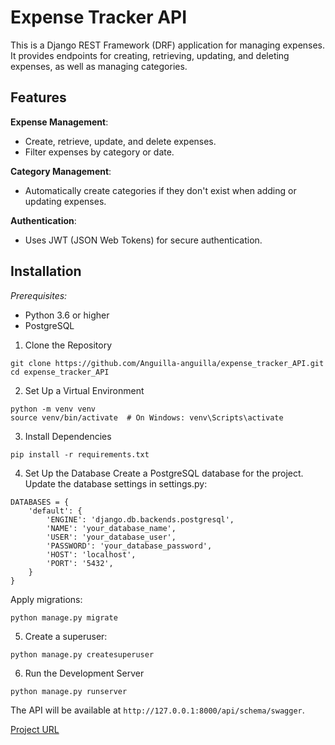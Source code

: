 # Expense Tracker API

This is a Django REST Framework (DRF) application for managing expenses. It provides endpoints for creating, retrieving, updating, and deleting expenses, as well as managing categories.

## Features
**Expense Management**:
- Create, retrieve, update, and delete expenses.
- Filter expenses by category or date.

**Category Management**:
- Automatically create categories if they don't exist when adding or updating expenses.

**Authentication**:
- Uses JWT (JSON Web Tokens) for secure authentication.

## Installation

*Prerequisites:*
- Python 3.6 or higher
- PostgreSQL

1. Clone the Repository

```
git clone https://github.com/Anguilla-anguilla/expense_tracker_API.git
cd expense_tracker_API
```

2. Set Up a Virtual Environment

```
python -m venv venv
source venv/bin/activate  # On Windows: venv\Scripts\activate
```

3. Install Dependencies

```
pip install -r requirements.txt
```

4. Set Up the Database
Create a PostgreSQL database for the project. Update the database settings in settings.py:

```
DATABASES = {
    'default': {
        'ENGINE': 'django.db.backends.postgresql',
        'NAME': 'your_database_name',
        'USER': 'your_database_user',
        'PASSWORD': 'your_database_password',
        'HOST': 'localhost',
        'PORT': '5432',
    }
}
```
Apply migrations:

```
python manage.py migrate
```

5. Create a superuser:
```
python manage.py createsuperuser
```

6. Run the Development Server

```
python manage.py runserver
```

The API will be available at `http://127.0.0.1:8000/api/schema/swagger`.

[Project URL](https://roadmap.sh/projects/expense-tracker-api)
